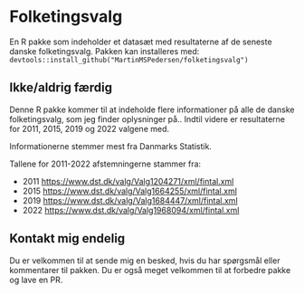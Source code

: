# Folketingsvalg
En R pakke som indeholder et datasæt med resultaterne af de seneste danske folketingsvalg.
Pakken kan installeres med: `devtools::install_github("MartinMSPedersen/folketingsvalg")`

## Ikke/aldrig færdig ##

Denne R pakke kommer til at indeholde flere informationer på alle de danske folketingsvalg, som jeg finder oplysninger på.. 
Indtil videre er resultaterne for 2011, 2015, 2019 og 2022 valgene med.

Informationerne stemmer mest fra Danmarks Statistik.

Tallene for 2011-2022 afstemningerne stammer fra:

* 2011 https://www.dst.dk/valg/Valg1204271/xml/fintal.xml
* 2015 https://www.dst.dk/valg/Valg1664255/xml/fintal.xml
* 2019 https://www.dst.dk/valg/Valg1684447/xml/fintal.xml
* 2022 https://www.dst.dk/valg/Valg1968094/xml/fintal.xml

## Kontakt mig endelig ##

Du er velkommen til at sende mig en besked, hvis du har spørgsmål eller kommentarer til pakken.
Du er også meget velkommen til at forbedre pakke og lave en PR.

